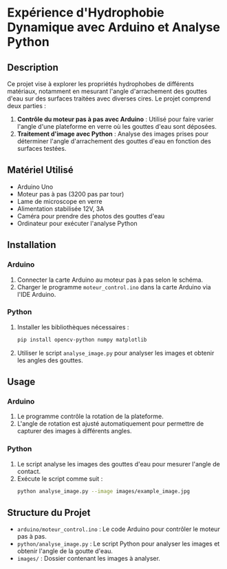 # Expérience d'Hydrophobie Dynamique avec Arduino et Analyse Python

## Description
Ce projet vise à explorer les propriétés hydrophobes de différents matériaux, notamment en mesurant l'angle d'arrachement des gouttes d'eau sur des surfaces traitées avec diverses cires. Le projet comprend deux parties :
1. **Contrôle du moteur pas à pas avec Arduino** : Utilisé pour faire varier l'angle d'une plateforme en verre où les gouttes d'eau sont déposées.
2. **Traitement d'image avec Python** : Analyse des images prises pour déterminer l'angle d'arrachement des gouttes d'eau en fonction des surfaces testées.

## Matériel Utilisé
- Arduino Uno
- Moteur pas à pas (3200 pas par tour)
- Lame de microscope en verre
- Alimentation stabilisée 12V, 3A
- Caméra pour prendre des photos des gouttes d'eau
- Ordinateur pour exécuter l'analyse Python

## Installation
### Arduino
1. Connecter la carte Arduino au moteur pas à pas selon le schéma.
2. Charger le programme `moteur_control.ino` dans la carte Arduino via l'IDE Arduino.

### Python
1. Installer les bibliothèques nécessaires :
    ```bash
    pip install opencv-python numpy matplotlib
    ```
2. Utiliser le script `analyse_image.py` pour analyser les images et obtenir les angles des gouttes.

## Usage
### Arduino
1. Le programme contrôle la rotation de la plateforme.
2. L'angle de rotation est ajusté automatiquement pour permettre de capturer des images à différents angles.

### Python
1. Le script analyse les images des gouttes d'eau pour mesurer l'angle de contact.
2. Exécute le script comme suit :
    ```bash
    python analyse_image.py --image images/example_image.jpg
    ```

## Structure du Projet
- `arduino/moteur_control.ino` : Le code Arduino pour contrôler le moteur pas à pas.
- `python/analyse_image.py` : Le script Python pour analyser les images et obtenir l'angle de la goutte d'eau.
- `images/` : Dossier contenant les images à analyser.
